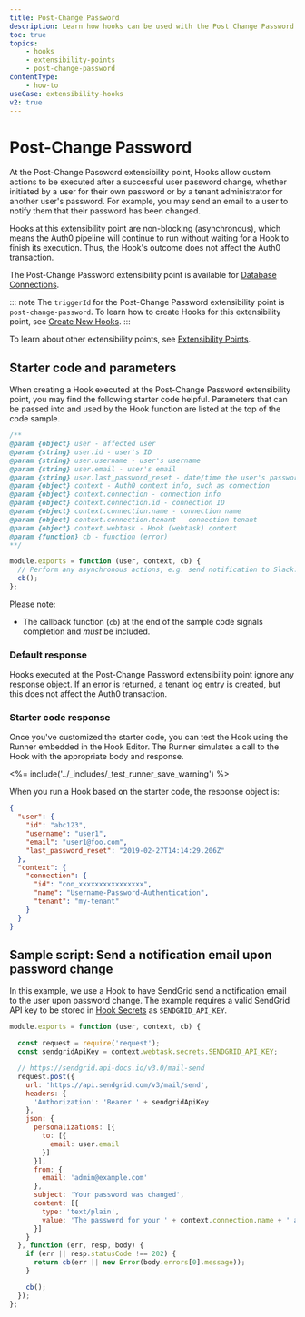 ```yaml
---
title: Post-Change Password
description: Learn how hooks can be used with the Post Change Password extensibility point, which is available for database connections.
toc: true
topics:
    - hooks
    - extensibility-points
    - post-change-password
contentType:
    - how-to
useCase: extensibility-hooks
v2: true
---
```


# Post-Change Password

At the Post-Change Password extensibility point, Hooks allow custom actions to be executed after a successful user password change, whether initiated by a user for their own password or by a tenant administrator for another user's password. For example, you may send an email to a user to notify them that their password has been changed.

Hooks at this extensibility point are non-blocking (asynchronous), which means the Auth0 pipeline will continue to run without waiting for a Hook to finish its execution. Thus, the Hook's outcome does not affect the Auth0 transaction.

The Post-Change Password extensibility point is available for [Database Connections](/connections/database).

::: note
The `triggerId` for the Post-Change Password extensibility point is `post-change-password`. To learn how to create Hooks for this extensibility point, see [Create New Hooks](/hooks/create).
:::

To learn about other extensibility points, see [Extensibility Points](/hooks/extensibility-points).

## Starter code and parameters

When creating a Hook executed at the Post-Change Password extensibility point, you may find the following starter code helpful. Parameters that can be passed into and used by the Hook function are listed at the top of the code sample.

```js
/**
@param {object} user - affected user
@param {string} user.id - user's ID
@param {string} user.username - user's username
@param {string} user.email - user's email
@param {string} user.last_password_reset - date/time the user's password was last changed
@param {object} context - Auth0 context info, such as connection
@param {object} context.connection - connection info
@param {object} context.connection.id - connection ID
@param {object} context.connection.name - connection name
@param {object} context.connection.tenant - connection tenant
@param {object} context.webtask - Hook (webtask) context
@param {function} cb - function (error)
**/

module.exports = function (user, context, cb) {
  // Perform any asynchronous actions, e.g. send notification to Slack.
  cb();
};
```

Please note:

* The callback function (`cb`) at the end of the sample code signals completion and *must* be included.

### Default response

Hooks executed at the Post-Change Password extensibility point ignore any response object. If an error is returned, a tenant log entry is created, but this does not affect the Auth0 transaction.

### Starter code response

Once you've customized the starter code, you can test the Hook using the Runner embedded in the Hook Editor. The Runner simulates a call to the Hook with the appropriate body and response.

<%= include('../_includes/_test_runner_save_warning') %>

When you run a Hook based on the starter code, the response object is:

```json
{
  "user": {
    "id": "abc123",
    "username": "user1",
    "email": "user1@foo.com",
    "last_password_reset": "2019-02-27T14:14:29.206Z"
  },
  "context": {
    "connection": {
      "id": "con_xxxxxxxxxxxxxxxx",
      "name": "Username-Password-Authentication",
      "tenant": "my-tenant"
    }
  }
}
```

## Sample script: Send a notification email upon password change

In this example, we use a Hook to have SendGrid send a notification email to the user upon password change. The example requires a valid SendGrid API key to be stored in [Hook Secrets](/hooks/secrets) as `SENDGRID_API_KEY`.

```js
module.exports = function (user, context, cb) {

  const request = require('request');
  const sendgridApiKey = context.webtask.secrets.SENDGRID_API_KEY;

  // https://sendgrid.api-docs.io/v3.0/mail-send
  request.post({
    url: 'https://api.sendgrid.com/v3/mail/send',
    headers: {
      'Authorization': 'Bearer ' + sendgridApiKey
    },
    json: {
      personalizations: [{
        to: [{
          email: user.email
        }]
      }],
      from: {
        email: 'admin@example.com'
      },
      subject: 'Your password was changed',
      content: [{
        type: 'text/plain',
        value: 'The password for your ' + context.connection.name + ' account ' + user.email + ' was recently changed.'
      }]
    }
  }, function (err, resp, body) {
    if (err || resp.statusCode !== 202) {
      return cb(err || new Error(body.errors[0].message));
    }

    cb();
  });
};
```
